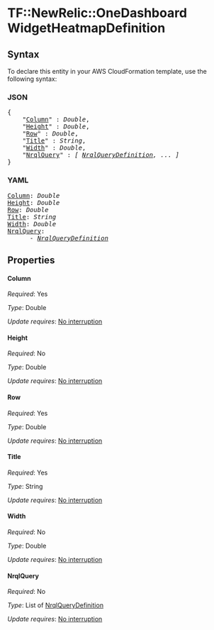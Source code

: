 # TF::NewRelic::OneDashboard WidgetHeatmapDefinition

## Syntax

To declare this entity in your AWS CloudFormation template, use the following syntax:

### JSON

<pre>
{
    "<a href="#column" title="Column">Column</a>" : <i>Double</i>,
    "<a href="#height" title="Height">Height</a>" : <i>Double</i>,
    "<a href="#row" title="Row">Row</a>" : <i>Double</i>,
    "<a href="#title" title="Title">Title</a>" : <i>String</i>,
    "<a href="#width" title="Width">Width</a>" : <i>Double</i>,
    "<a href="#nrqlquery" title="NrqlQuery">NrqlQuery</a>" : <i>[ <a href="nrqlquerydefinition.md">NrqlQueryDefinition</a>, ... ]</i>
}
</pre>

### YAML

<pre>
<a href="#column" title="Column">Column</a>: <i>Double</i>
<a href="#height" title="Height">Height</a>: <i>Double</i>
<a href="#row" title="Row">Row</a>: <i>Double</i>
<a href="#title" title="Title">Title</a>: <i>String</i>
<a href="#width" title="Width">Width</a>: <i>Double</i>
<a href="#nrqlquery" title="NrqlQuery">NrqlQuery</a>: <i>
      - <a href="nrqlquerydefinition.md">NrqlQueryDefinition</a></i>
</pre>

## Properties

#### Column

_Required_: Yes

_Type_: Double

_Update requires_: [No interruption](https://docs.aws.amazon.com/AWSCloudFormation/latest/UserGuide/using-cfn-updating-stacks-update-behaviors.html#update-no-interrupt)

#### Height

_Required_: No

_Type_: Double

_Update requires_: [No interruption](https://docs.aws.amazon.com/AWSCloudFormation/latest/UserGuide/using-cfn-updating-stacks-update-behaviors.html#update-no-interrupt)

#### Row

_Required_: Yes

_Type_: Double

_Update requires_: [No interruption](https://docs.aws.amazon.com/AWSCloudFormation/latest/UserGuide/using-cfn-updating-stacks-update-behaviors.html#update-no-interrupt)

#### Title

_Required_: Yes

_Type_: String

_Update requires_: [No interruption](https://docs.aws.amazon.com/AWSCloudFormation/latest/UserGuide/using-cfn-updating-stacks-update-behaviors.html#update-no-interrupt)

#### Width

_Required_: No

_Type_: Double

_Update requires_: [No interruption](https://docs.aws.amazon.com/AWSCloudFormation/latest/UserGuide/using-cfn-updating-stacks-update-behaviors.html#update-no-interrupt)

#### NrqlQuery

_Required_: No

_Type_: List of <a href="nrqlquerydefinition.md">NrqlQueryDefinition</a>

_Update requires_: [No interruption](https://docs.aws.amazon.com/AWSCloudFormation/latest/UserGuide/using-cfn-updating-stacks-update-behaviors.html#update-no-interrupt)

